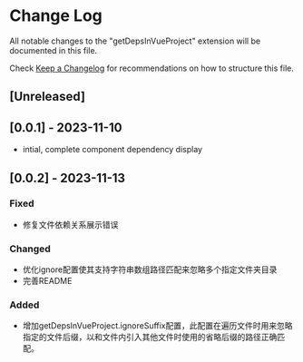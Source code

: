 # Change Log

All notable changes to the "getDepsInVueProject" extension will be documented in this file.

Check [Keep a Changelog](http://keepachangelog.com/) for recommendations on how to structure this file.

## [Unreleased]

## [0.0.1] - 2023-11-10

- intial, complete component dependency display

## [0.0.2] - 2023-11-13

### Fixed

- 修复文件依赖关系展示错误

### Changed

- 优化ignore配置使其支持字符串数组路径匹配来忽略多个指定文件夹目录
- 完善README

### Added

- 增加getDepsInVueProject.ignoreSuffix配置，此配置在遍历文件时用来忽略指定的文件后缀，以和文件内引入其他文件时使用的省略后缀的路径正确匹配。